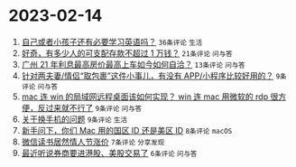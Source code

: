 # 2023-02-14

1. [自己或者小孩子还有必要学习英语吗？](https://www.v2ex.com/t/915886) `36条评论` `生活`
1. [好奇，有多少人的可支配存款不超过 1 万钱？](https://www.v2ex.com/t/915875) `21条评论` `问与答`
1. [广州 21 年利息最高房价最高上车如今如何自洽？](https://www.v2ex.com/t/915892) `13条评论` `问与答`
1. [针对两夫妻/情侣“取包裹”这件小事儿，有没有 APP/小程序比较好用的？](https://www.v2ex.com/t/915901) `9条评论` `问与答`
1. [mac 连 win 的局域网远程桌面该如何实现？ win 连 mac 用微软的 rdp 很方便，反过来就不行了](https://www.v2ex.com/t/915890) `9条评论` `问与答`
1. [关于换手机的问题](https://www.v2ex.com/t/915884) `9条评论` `生活`
1. [新手问下，你们 Mac 用的国区 ID 还是美区 ID](https://www.v2ex.com/t/915880) `8条评论` `macOS`
1. [微信读书居然情人节涨价](https://www.v2ex.com/t/915894) `7条评论` `分享发现`
1. [最近听说券商要进港股、美股交易了](https://www.v2ex.com/t/915878) `6条评论` `问与答`
